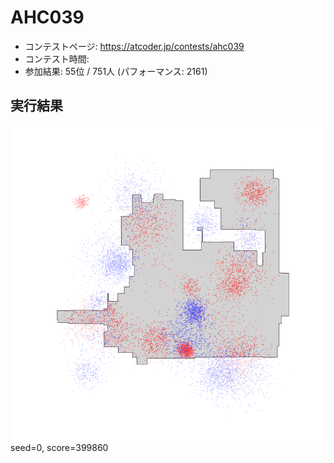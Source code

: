 # AHC039
- コンテストページ: https://atcoder.jp/contests/ahc039
- コンテスト時間: 
- 参加結果: 55位 / 751人 (パフォーマンス: 2161)

## 実行結果
![pic](../solution_gifs/AHC039_solution.png)
seed=0, score=399860